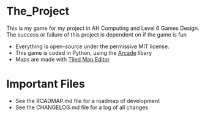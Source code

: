 # The_Project
This is my game for my project in AH Computing and Level 6 Games Design. 
The success or failure of this project is dependent on if the game is fun

* Everything is open-source under the permissive MIT license.
* This game is coded in Python, using the [Arcade](https://api.arcade.academy/en/latest/) libary
* Maps are made with [Tiled Map Editor](https://www.mapeditor.org/)


# Important Files
* See the ROADMAP.md file for a roadmap of development
* See the CHANGELOG.md file for a log of all changes
